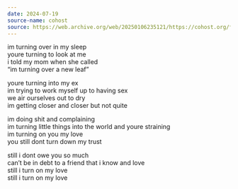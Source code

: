 ```yaml
---
date: 2024-07-19
source-name: cohost
source: https://web.archive.org/web/20250106235121/https://cohost.org/fishfood/post/6945710-im-turning-over-in-m
---
```


im turning over in my sleep  
youre turning to look at me  
i told my mom when she called  
“im turning over a new leaf”

youre turning into my ex  
im trying to work myself up to having sex  
we air ourselves out to dry  
im getting closer and closer but not quite

im doing shit and complaining  
im turning little things into the world and youre straining  
im turning on you my love  
you still dont turn down my trust

still i dont owe you so much  
can’t be in debt to a friend that i know and love  
still i turn on my love  
still i turn on my love